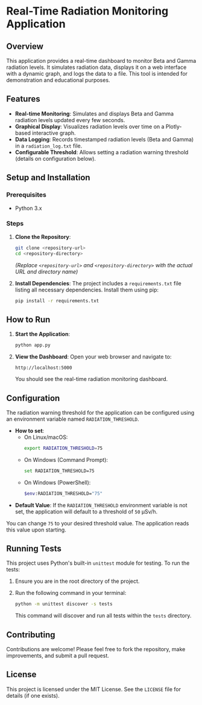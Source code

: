 # Real-Time Radiation Monitoring Application

## Overview

This application provides a real-time dashboard to monitor Beta and Gamma radiation levels. It simulates radiation data, displays it on a web interface with a dynamic graph, and logs the data to a file. This tool is intended for demonstration and educational purposes.

## Features

- **Real-time Monitoring**: Simulates and displays Beta and Gamma radiation levels updated every few seconds.
- **Graphical Display**: Visualizes radiation levels over time on a Plotly-based interactive graph.
- **Data Logging**: Records timestamped radiation levels (Beta and Gamma) in a `radiation_log.txt` file.
- **Configurable Threshold**: Allows setting a radiation warning threshold (details on configuration below).

## Setup and Installation

### Prerequisites

- Python 3.x

### Steps

1.  **Clone the Repository**:
    ```bash
    git clone <repository-url>
    cd <repository-directory>
    ```
    *(Replace `<repository-url>` and `<repository-directory>` with the actual URL and directory name)*

2.  **Install Dependencies**:
    The project includes a `requirements.txt` file listing all necessary dependencies. Install them using pip:
    ```bash
    pip install -r requirements.txt
    ```

## How to Run

1.  **Start the Application**:
    ```bash
    python app.py
    ```

2.  **View the Dashboard**:
    Open your web browser and navigate to:
    ```
    http://localhost:5000
    ```
    You should see the real-time radiation monitoring dashboard.

## Configuration

The radiation warning threshold for the application can be configured using an environment variable named `RADIATION_THRESHOLD`.

-   **How to set**:
    -   On Linux/macOS:
        ```bash
        export RADIATION_THRESHOLD=75
        ```
    -   On Windows (Command Prompt):
        ```bash
        set RADIATION_THRESHOLD=75
        ```
    -   On Windows (PowerShell):
        ```bash
        $env:RADIATION_THRESHOLD="75"
        ```
-   **Default Value**: If the `RADIATION_THRESHOLD` environment variable is not set, the application will default to a threshold of `50` µSv/h.

You can change `75` to your desired threshold value. The application reads this value upon starting.

## Running Tests

This project uses Python's built-in `unittest` module for testing. To run the tests:

1.  Ensure you are in the root directory of the project.
2.  Run the following command in your terminal:

    ```bash
    python -m unittest discover -s tests
    ```
    This command will discover and run all tests within the `tests` directory.

## Contributing

Contributions are welcome! Please feel free to fork the repository, make improvements, and submit a pull request.

## License

This project is licensed under the MIT License. See the `LICENSE` file for details (if one exists).

